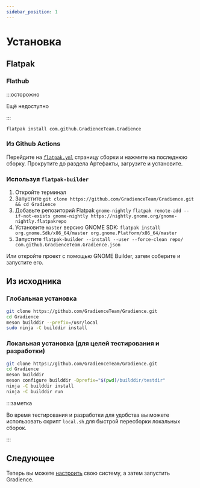 ```yaml
---
sidebar_position: 1
---
```


# Установка

## Flatpak

### Flathub

:::осторожно

Ещё недоступно

:::

```shell
flatpak install com.github.GradienceTeam.Gradience
```

### Из Github Actions

Перейдите на [`flatpak.yml`](https://github.com/GradienceTeam/Gradience/actions/workflows/flatpak.yml) страницу сборки и нажмите на последнюю сборку. Прокрутите до раздела Артефакты, загрузите и установите.

### Используя `flatpak-builder`

1. Откройте терминал
2. Запустите `git clone https://github.com/GradienceTeam/Gradience.git && cd Gradience`
3. Добавьте репозиторий Flatpak `gnome-nightly` `flatpak remote-add --if-not-exists gnome-nightly https://nightly.gnome.org/gnome-nightly.flatpakrepo`
4. Установите `master` версию GNOME SDK: `flatpak install org.gnome.Sdk/x86_64/master org.gnome.Platform/x86_64/master`
5. Запустите `flatpak-builder --install --user --force-clean repo/ com.github.GradienceTeam.Gradience.json`

Или откройте проект с помощью GNOME Builder, затем соберите и запустите его.

## Из исходника

### Глобальная установка

```sh
git clone https://github.com/GradienceTeam/Gradience.git
cd Gradience
meson builddir --prefix=/usr/local
sudo ninja -C builddir install
```

### Локальная установка (для целей тестирования и разработки)

```sh
git clone https://github.com/GradienceTeam/Gradience.git
cd Gradience
meson builddir
meson configure builddir -Dprefix="$(pwd)/builddir/testdir"
ninja -C builddir install
ninja -C builddir run
```

:::заметка

Во время тестирования и разработки для удобства вы можете использовать скрипт `local.sh` для быстрой пересборки локальных сборок.

:::

## Следующее

Теперь вы можете [настроить](/docs/setup) свою систему, а затем запустить Gradience.
